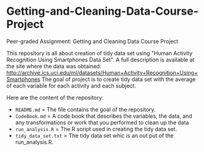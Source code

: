 # Getting-and-Cleaning-Data-Course-Project
Peer-graded Assignment: Getting and Cleaning Data Course Project

This repository is all about creation of tidy data set using "Human Activity Recognition Using Smartphones Data Set".
A full description is available at the site where the data was obtained: http://archive.ics.uci.edu/ml/datasets/Human+Activity+Recognition+Using+Smartphones
The goal of project is to create tidy data set with the average of each variable for each activity and each subject.

Here are the content of the repository:
- `README.md` = The file contains the goal of the repository.
- `CodeBook.md` = A code book that describes the variables, the data, and any transformations or work that you performed to clean up the data
- `run_analysis.R` = The R script used in creating the tidy data set.
- `tidy_data_set.txt` = The tidy data set whic is an out put of the run_analysis.R.
